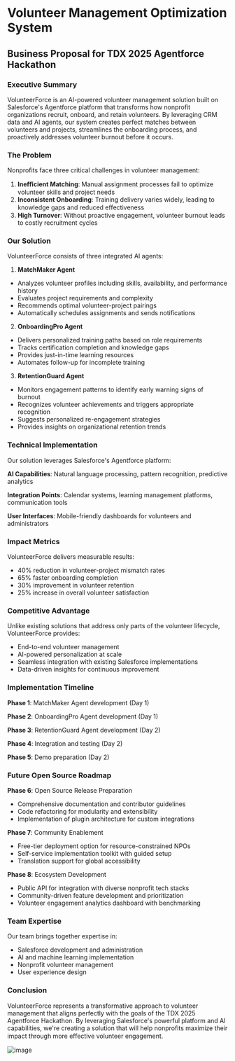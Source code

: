 # Volunteer Management Optimization System
## Business Proposal for TDX 2025 Agentforce Hackathon
### Executive Summary
VolunteerForce is an AI-powered volunteer management solution built on Salesforce's Agentforce
platform that transforms how nonprofit organizations recruit, onboard, and retain volunteers. By
leveraging CRM data and AI agents, our system creates perfect matches between volunteers and
projects, streamlines the onboarding process, and proactively addresses volunteer burnout before it
occurs.
### The Problem
Nonprofits face three critical challenges in volunteer management:
1. **Ineﬃcient Matching**: Manual assignment processes fail to optimize volunteer skills and
project needs
2. **Inconsistent Onboarding**: Training delivery varies widely, leading to knowledge gaps and
reduced eﬀectiveness
3. **High Turnover**: Without proactive engagement, volunteer burnout leads to costly
recruitment cycles
### Our Solution
VolunteerForce consists of three integrated AI agents:
1. **MatchMaker Agent**
- Analyzes volunteer profiles including skills, availability, and performance history
- Evaluates project requirements and complexity
- Recommends optimal volunteer-project pairings
- Automatically schedules assignments and sends notifications
2. **OnboardingPro Agent**
- Delivers personalized training paths based on role requirements
- Tracks certification completion and knowledge gaps
- Provides just-in-time learning resources
- Automates follow-up for incomplete training
3. **RetentionGuard Agent**
- Monitors engagement patterns to identify early warning signs of burnout
- Recognizes volunteer achievements and triggers appropriate recognition
- Suggests personalized re-engagement strategies
- Provides insights on organizational retention trends
### Technical Implementation
Our solution leverages Salesforce's Agentforce platform:

**AI Capabilities**: Natural language processing, pattern recognition, predictive analytics

**Integration Points**: Calendar systems, learning management platforms, communication tools

**User Interfaces**: Mobile-friendly dashboards for volunteers and administrators
### Impact Metrics
VolunteerForce delivers measurable results:
- 40% reduction in volunteer-project mismatch rates
- 65% faster onboarding completion
- 30% improvement in volunteer retention
- 25% increase in overall volunteer satisfaction
### Competitive Advantage
Unlike existing solutions that address only parts of the volunteer lifecycle, VolunteerForce provides:
- End-to-end volunteer management
- AI-powered personalization at scale
- Seamless integration with existing Salesforce implementations
- Data-driven insights for continuous improvement
### Implementation Timeline
**Phase 1**: MatchMaker Agent development (Day 1)

**Phase 2**: OnboardingPro Agent development (Day 1)

**Phase 3**: RetentionGuard Agent development (Day 2)

**Phase 4**: Integration and testing (Day 2)

**Phase 5**: Demo preparation (Day 2)

### Future Open Source Roadmap
**Phase 6**: Open Source Release Preparation
- Comprehensive documentation and contributor guidelines
- Code refactoring for modularity and extensibility
- Implementation of plugin architecture for custom integrations

**Phase 7**: Community Enablement
- Free-tier deployment option for resource-constrained NPOs
- Self-service implementation toolkit with guided setup
- Translation support for global accessibility

**Phase 8**: Ecosystem Development
- Public API for integration with diverse nonprofit tech stacks
- Community-driven feature development and prioritization
- Volunteer engagement analytics dashboard with benchmarking
### Team Expertise
Our team brings together expertise in:
- Salesforce development and administration
- AI and machine learning implementation
- Nonprofit volunteer management
- User experience design
### Conclusion
VolunteerForce represents a transformative approach to volunteer management that aligns
perfectly with the goals of the TDX 2025 Agentforce Hackathon. By leveraging Salesforce's powerful
platform and AI capabilities, we're creating a solution that will help nonprofits maximize their
impact through more eﬀective volunteer engagement.

![image](https://github.com/user-attachments/assets/1c41faff-a299-4dd6-a350-4529a7c81253)
